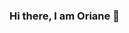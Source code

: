 ### Hi there, I am Oriane 👋

<!--
**orianemgn/orianemgn** is a ✨ _special_ ✨ repository because its `README.md` (this file) appears on your GitHub profile.

- 🔭 I’m recently graduated from Ironhack's Web Development Bootcamp
- 🌱 I am currently havin fun with Javascript every morning as part of [@Kater Klub](https://github.com/orianemgn/Kater-Klub), have a look! 
- 👯 I’m looking to collaborate on smart web dev projects, designed for the user 


## I am looking for a great company where I keep developing my skills


- 📫 You can reach me on [@LinkedIn](https://www.linkedin.com/in/magninoriane/)

